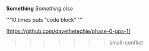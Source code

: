 
**Something**
*Something else*

'''10.times puts "code block" '''

[https://github.com/davethetechie/phase-0-gps-1]
>>>>>>> small-conflict
